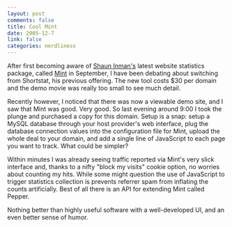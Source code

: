 ```yaml
--- 
layout: post
comments: false
title: Cool Mint
date: 2005-12-7
link: false
categories: nerdliness
---
```

After first becoming aware of <a href="http://www.shauninman.com/plete/" title="Shaun Inman">Shaun Inman's</a> latest website statistics package, called <a href="http://haveamint.com" title="Mint">Mint</a> in September, I have been debating about switching from Shortstat, his previous offering. The new tool costs $30 per domain and the demo movie was really too small to see much detail.

Recently however, I noticed that there was now a viewable demo site, and I saw that Mint was good. Very good. So last evening around 9:00 I took the plunge and purchased a copy for this domain. Setup is a snap: setup a MySQL database through your host provider's web interface, plug the database connection values into the configuration file for Mint, upload the whole deal to your domain, and add a single line of JavaScript to each page you want to track. What could be simpler?

Within minutes I was already seeing traffic reported via Mint's very slick interface and, thanks to a nifty "block my visits" cookie option, no worries about counting my hits. While some might question the use of JavaScript to trigger statistics collection is prevents referrer spam from inflating the counts artificially. Best of all there is an API for extending Mint called Pepper.

Nothing better than highly useful software with a well-developed UI, and an even better sense of humor.
